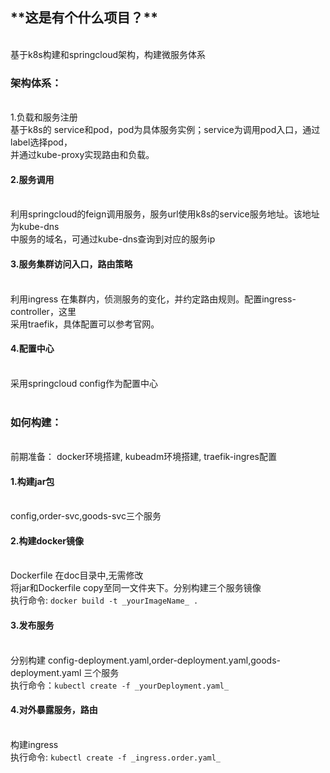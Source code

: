 <h2>**这是有个什么项目？**</h2></br>
基于k8s构建和springcloud架构，构建微服务体系</br>
<h3>架构体系：</h3></br>
<p4>1.负载和服务注册</p4></br>
  基于k8s的 service和pod，pod为具体服务实例；service为调用pod入口，通过label选择pod，</br>
并通过kube-proxy实现路由和负载。</br>
<h4>2.服务调用</h4></br>
  利用springcloud的feign调用服务，服务url使用k8s的service服务地址。该地址为kube-dns</br>
中服务的域名，可通过kube-dns查询到对应的服务ip</br>
<h4>3.服务集群访问入口，路由策略</h4></br>
  利用ingress 在集群内，侦测服务的变化，并约定路由规则。配置ingress-controller，这里</br>
采用traefik，具体配置可以参考官网。</br>
<h4>4.配置中心</h4></br>
  采用springcloud config作为配置中心</br>
</br>
<h3>如何构建：</h3></br>
前期准备：
  docker环境搭建,   
  kubeadm环境搭建,   
  traefik-ingres配置   
<h4>1.构建jar包</h4></br>
  config,order-svc,goods-svc三个服务</br>
<h4>2.构建docker镜像</h4></br>
  Dockerfile 在doc目录中,无需修改</br>
  将jar和Dockerfile copy至同一文件夹下。分别构建三个服务镜像</br>
  执行命令: <code>docker build -t _yourImageName_ .</code></br>
<h4>3.发布服务</h4></br>
  分别构建 config-deployment.yaml,order-deployment.yaml,goods-deployment.yaml 三个服务</br>
  执行命令：<code>kubectl create -f _yourDeployment.yaml_</code></br>
<h4>4.对外暴露服务，路由</h4></br>
  构建ingress </br>
  执行命令: <code>kubectl create -f _ingress.order.yaml_</code></br>
    
    

